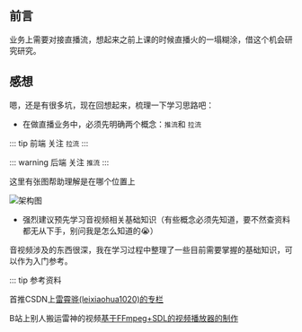## 前言

业务上需要对接直播流，想起来之前上课的时候直播火的一塌糊涂，借这个机会研究研究。

## 感想

嗯，还是有很多坑，现在回想起来，梳理一下学习思路吧：

- 在做直播业务中，必须先明确两个概念：`推流`和 `拉流`

::: tip 前端
关注 `拉流`
:::

::: warning 后端
关注 `推流`
:::

这里有张图帮助理解是在哪个位置上

![架构图](http://cdn.chemputer.top/notebook/live/1.jpeg)

- 强烈建议预先学习音视频相关基础知识（有些概念必须先知道，要不然查资料都无从下手，别问我是怎么知道的😭）

音视频涉及的东西很深，我在学习过程中整理了一些目前需要掌握的基础知识，可以作为入门参考。

::: tip 参考资料

首推CSDN上[雷霄骅(leixiaohua1020)的专栏](https://blog.csdn.net/leixiaohua1020)

B站上别人搬运雷神的视频[基于FFmpeg+SDL的视频播放器的制作](https://www.bilibili.com/video/av9927626?from=search&seid=4379175266447717364)
